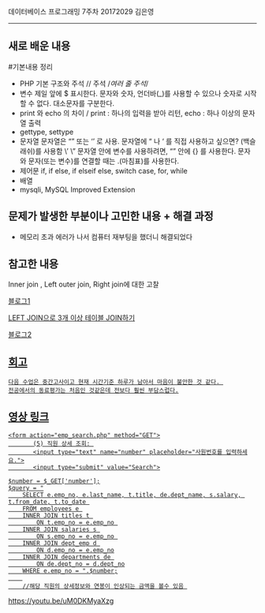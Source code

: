 데이터베이스 프로그래밍 7주차 20172029 김은영 
* * *

## 새로 배운 내용
#기본내용 정리

* PHP 기본 구조와 주석 <?php?> <?= ?> // 주석 /*여러 줄 주석*/
* 변수 제일 앞에 $ 표시한다. 문자와 숫자, 언더바(_)를 사용할 수 있으나 숫자로 시작할 수 없다. 대소문자를 구분한다.
* print 와 echo 의 차이 / print : 하나의 입력을 받아 리턴, echo : 하나 이상의 문자열 출력
* gettype, settype
* 문자열 문자열은 “” 또는 ‘’ 로 사용. 문자열에 “ 나 ‘ 를 직접 사용하고 싶으면? \(백슬래쉬)를 사용함 \’ \” 문자열 안에 변수를 사용하려면, “” 안에 {} 를 사용한다. 문자와 문자(또는 변수)를 연결할 때는 .(마침표)를 사용한다.
* 제어문 if, if else, if elseif else, switch case, for, while
* 배열
* mysqli, MySQL Improved Extension

## 문제가 발생한 부분이나 고민한 내용 + 해결 과정

* 메모리 초과 에러가 나서 컴퓨터 재부팅을 했더니 해결되었다
 
## 참고한 내용
 Inner join , Left outer join, Right join에 대한 고찰
 <p><a href = https://blog.naver.com/sguy00/221621420883> 블로그1 </>
 
 <p>LEFT JOIN으로 3개 이상 테이블 JOIN하기
 <p> <a href = https://learnsql.com/blog/how-to-left-join-multiple-tables> 블로그2 

 
## 회고
 ```
다음 수업은 중간고사이고 현재 시간기준 하루가 남아서 마음이 불안한 것 같다. 
전공에서의 동료평가는 처음인 것같은데 전보다 훨씬 부담스럽다.
```

## 영상 링크
 ```
<form action="emp_search.php" method="GET">
        (5) 직원 상세 조회: 
        <input type="text" name="number" placeholder="사원번호를 입력하세요.">
        <input type="submit" value="Search">
```
```
$number = $_GET['number'];
$query = "
    SELECT e.emp_no, e.last_name, t.title, de.dept_name, s.salary, t.from_date, t.to_date 
    FROM employees e 
    INNER JOIN titles t 
        ON t.emp_no = e.emp_no 
    INNER JOIN salaries s 
        ON s.emp_no = e.emp_no 
    INNER JOIN dept_emp d 
        ON d.emp_no = e.emp_no
    INNER JOIN departments de 
        ON de.dept_no = d.dept_no
    WHERE e.emp_no = ".$number;
    
    //해당 직원의 상세정보와 연봉이 인상되는 금액을 볼수 있음 
```
<a href = https://https://youtu.be/uM0DKMyaXzg> https://youtu.be/uM0DKMyaXzg </a>
